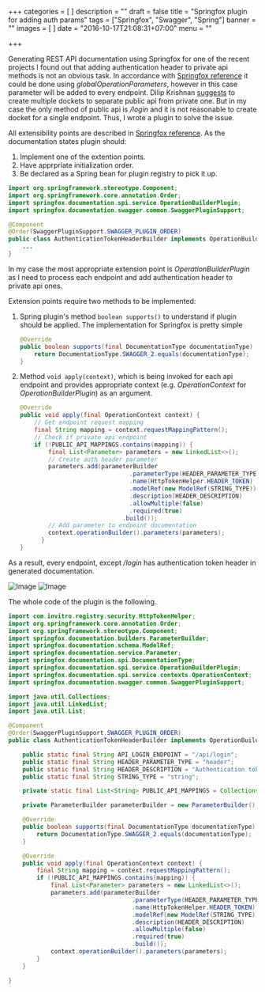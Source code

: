 +++
categories = [
]
description = ""
draft = false
title = "Springfox plugin for adding auth params"
tags = ["Springfox", "Swagger", "Spring"]
banner = ""
images = [
]
date = "2016-10-17T21:08:31+07:00"
menu = ""

+++

Generating REST API documentation using Springfox for one of the recent projects I found out that adding authentication header to private api methods is not an obvious task. In accordance with [Springfox reference](http://springfox.github.io/springfox/docs/current/) it could be done using *globalOperationParameters*, however in this case parameter will be added to every endpoint. Dilip Krishnan [suggests](http://stackoverflow.com/questions/36475452/reuse-complex-spring-fox-swagger-annotation) to create multiple dockets to separate public api from private one. But in my case the only method of public api is */login* and it is not reasonable to create docket for a single endpoint. Thus, I wrote a plugin to solve the issue.
<!--more-->
All extensibility points are described in [Springfox reference](http://springfox.github.io/springfox/docs/current/#plugins). As the documentation states plugin should:

1. Implement one of the extention points.
2. Have apprpriate initialization order.
3. Be declared as a Spring bean for plugin registry to pick it up.

```java
import org.springframework.stereotype.Component;
import org.springframework.core.annotation.Order;
import springfox.documentation.spi.service.OperationBuilderPlugin;
import springfox.documentation.swagger.common.SwaggerPluginSupport;

@Component
@Order(SwaggerPluginSupport.SWAGGER_PLUGIN_ORDER)
public class AuthenticationTokenHeaderBuilder implements OperationBuilderPlugin {
    ...
}
```

In my case the most appropriate extension point is *OperationBuilderPlugin* as I need to process each endpoint and add authentication header to private api ones.

Extension points require two methods to be implemented:

1. Spring plugin's method ```boolean supports()``` to understand if plugin should be applied. The implementation for Springfox is pretty simple

    ```java
    @Override
    public boolean supports(final DocumentationType documentationType) {
        return DocumentationType.SWAGGER_2.equals(documentationType);
    }
    ```
2. Method ```void apply(context)```, which is being invoked for each api endpoint and provides appropriate context (e.g. *OperationContext* for *OperationBuilderPlugin*) as an argument.

    ```java
    @Override
    public void apply(final OperationContext context) {
        // Get endpoint request mapping
        final String mapping = context.requestMappingPattern();      
        // Check if private api endpoint    
        if (!PUBLIC_API_MAPPINGS.contains(mapping)) {                    
            final List<Parameter> parameters = new LinkedList<>();
            // Create auth header parameter
            parameters.add(parameterBuilder
                                   .parameterType(HEADER_PARAMETER_TYPE)
                                   .name(HttpTokenHelper.HEADER_TOKEN)
                                   .modelRef(new ModelRef(STRING_TYPE))
                                   .description(HEADER_DESCRIPTION)
                                   .allowMultiple(false)
                                   .required(true)
                                 .build());
            // Add parameter to endpoint documentation
            context.operationBuilder().parameters(parameters);           
          }
    }
    ```

As a result, every endpoint, except */login* has authentication token header in generated documentation.

![Image](/2016/10/springfox-plugin-for-adding-auth-params-1.png)
![Image](/2016/10/springfox-plugin-for-adding-auth-params-2.png)

The whole code of the plugin is the following.

```java
import com.invitro.registry.security.HttpTokenHelper;
import org.springframework.core.annotation.Order;
import org.springframework.stereotype.Component;
import springfox.documentation.builders.ParameterBuilder;
import springfox.documentation.schema.ModelRef;
import springfox.documentation.service.Parameter;
import springfox.documentation.spi.DocumentationType;
import springfox.documentation.spi.service.OperationBuilderPlugin;
import springfox.documentation.spi.service.contexts.OperationContext;
import springfox.documentation.swagger.common.SwaggerPluginSupport;

import java.util.Collections;
import java.util.LinkedList;
import java.util.List;

@Component
@Order(SwaggerPluginSupport.SWAGGER_PLUGIN_ORDER)
public class AuthenticationTokenHeaderBuilder implements OperationBuilderPlugin {

    public static final String API_LOGIN_ENDPOINT = "/api/login";
    public static final String HEADER_PARAMETER_TYPE = "header";
    public static final String HEADER_DESCRIPTION = "Authentication token (see " + API_LOGIN_ENDPOINT + ")";
    public static final String STRING_TYPE = "string";

    private static final List<String> PUBLIC_API_MAPPINGS = Collections.singletonList(API_LOGIN_ENDPOINT);

    private ParameterBuilder parameterBuilder = new ParameterBuilder();

    @Override
    public boolean supports(final DocumentationType documentationType) {
        return DocumentationType.SWAGGER_2.equals(documentationType);
    }

    @Override
    public void apply(final OperationContext context) {
        final String mapping = context.requestMappingPattern();
        if (!PUBLIC_API_MAPPINGS.contains(mapping)) {
            final List<Parameter> parameters = new LinkedList<>();
            parameters.add(parameterBuilder
                                   .parameterType(HEADER_PARAMETER_TYPE)
                                   .name(HttpTokenHelper.HEADER_TOKEN)
                                   .modelRef(new ModelRef(STRING_TYPE))
                                   .description(HEADER_DESCRIPTION)
                                   .allowMultiple(false)
                                   .required(true)
                                   .build());
            context.operationBuilder().parameters(parameters);
        }
    }

}
```
